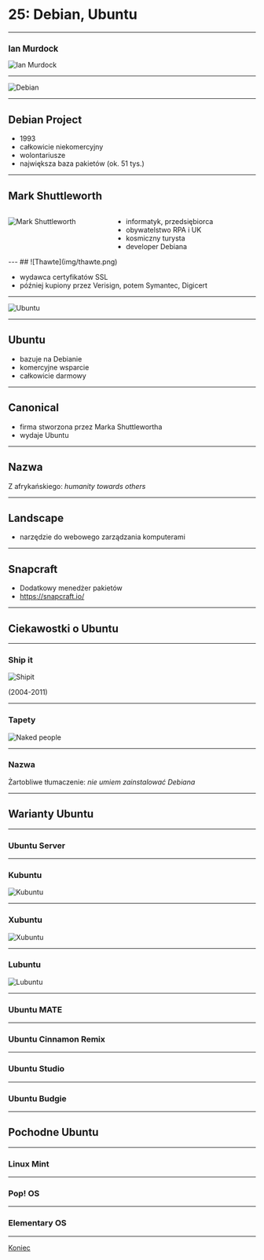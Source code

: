 # 25: Debian, Ubuntu

------
## Ian Murdock

![Ian Murdock](img/ian-murdock.jpg) <!-- .element: style="height: 60vh;" -->
<style> #ian-murdock { font-size: 1.2em; } </style>

---
<!-- .slide: data-background="#eee" -->
![Debian](img/debian.png)

---
<!-- .slide: data-autofragments -->
## Debian Project

- 1993
- całkowicie niekomercyjny
- wolontariusze
- największa baza pakietów (ok. 51 tys.)

------
## Mark Shuttleworth

<div style='display: flex; justify-content: space-between;'>
<div style='width: 30vw;'>

![Mark Shuttleworth](img/mark-shuttleworth.jpg)

</div>
<div style='width: 40vw;'>

- informatyk, przedsiębiorca
- obywatelstwo RPA i UK
- kosmiczny turysta
- developer Debiana

</div>
</div>
---
<!-- .slide: data-autofragments -->
## ![Thawte](img/thawte.png)

- wydawca certyfikatów SSL
- później kupiony przez Verisign, potem Symantec, Digicert

---
<!-- .slide: data-background="#eee" -->
![Ubuntu](img/ubuntu.png)

---
<!-- .slide: data-autofragments -->
## Ubuntu

- bazuje na Debianie
- komercyjne wsparcie
- całkowicie darmowy

---
<!-- .slide: data-autofragments -->
## Canonical

- firma stworzona przez Marka Shuttlewortha
- wydaje Ubuntu

---
## Nazwa

Z afrykańskiego: *humanity towards others*

---
## Landscape

- narzędzie do webowego zarządzania komputerami

---
## Snapcraft

- Dodatkowy menedżer pakietów
- <https://snapcraft.io/>

------
## Ciekawostki o Ubuntu
---
### Ship it

![Shipit](img/shipit.jpg)

(2004-2011)

---
### Tapety

![Naked people](img/ubuntu-naked-people.png)

---
### Nazwa

Żartobliwe tłumaczenie: *nie umiem zainstalować Debiana*

------
## Warianty Ubuntu

---
### Ubuntu Server

---
### Kubuntu

![Kubuntu](img/kubuntu-kde.png)

---
### Xubuntu

![Xubuntu](img/xubuntu-xfce.png)

---
### Lubuntu

![Lubuntu](img/lubuntu.png)

---
### Ubuntu MATE

---
### Ubuntu Cinnamon Remix

---
### Ubuntu Studio

---
### Ubuntu Budgie

------
## Pochodne Ubuntu

---
### Linux Mint

---
### Pop! OS

---
### Elementary OS

------
[Koniec](./)
